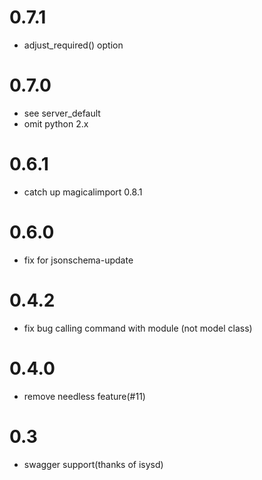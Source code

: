 # 0.7.1

- adjust_required() option

# 0.7.0

- see server_default
- omit python 2.x

# 0.6.1

- catch up magicalimport 0.8.1

# 0.6.0

- fix for jsonschema-update

# 0.4.2

- fix bug calling command with module (not model class)

# 0.4.0

- remove needless feature(#11)

# 0.3

- swagger support(thanks of isysd)

